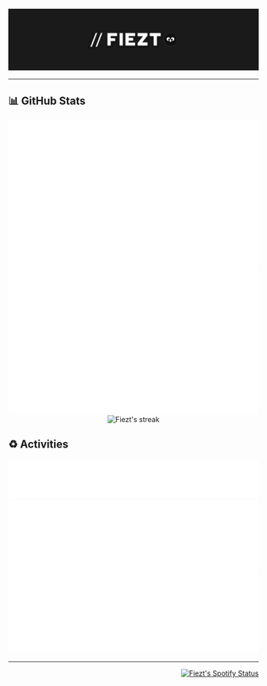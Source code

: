<p align="center">
  <a href="https://fiezt1492.github.io" target="_blank">
    <img src="assets/top-cover.jpg">
  </a>
</p>

---

## 📊 GitHub Stats

<p align="center">
    <img alt="Fiezt's GitHub Statistics" src="https://raw.githubusercontent.com/fiezt1492/github-stats/master/generated/overview.svg#gh-dark-mode-only"/>
    <img alt="Fiezt's Languages Used" src="https://raw.githubusercontent.com/fiezt1492/github-stats/master/generated/languages.svg#gh-dark-mode-only"/>
    <img alt="Fiezt's streak" src="https://github-readme-streak-stats.herokuapp.com/?user=fiezt1492&theme=dracula&hide_border=true"/>
</p>

## ♻ Activities

<p>
    <img alt="Fiezt's habits" src="https://raw.githubusercontent.com/fiezt1492/fiezt1492/main/metrics.plugin.habits.facts.svg"/>
    <img alt="Fiezt's lines" src="https://raw.githubusercontent.com/fiezt1492/fiezt1492/main/metrics.plugin.lines.svg"/>
    <img alt="Fiezt's steam" src="https://raw.githubusercontent.com/fiezt1492/fiezt1492/main/metrics.plugin.steam.svg"/>
</p>

---

<p align="right">
    <a href="https://spotify-github-profile.vercel.app/api/view?uid=31ca47euftbpvk3cbt3aw5zc7rgm&redirect=true" target="_blank">
        <img alt="Fiezt's Spotify Status" src="https://spotify-github-profile.vercel.app/api/view?uid=31ca47euftbpvk3cbt3aw5zc7rgm&cover_image=true&theme=novatorem&show_offline=false&background_color=333333&interchange=false&bar_color_cover=true&bar_color=00ffff"/>
    </a>
</p>
